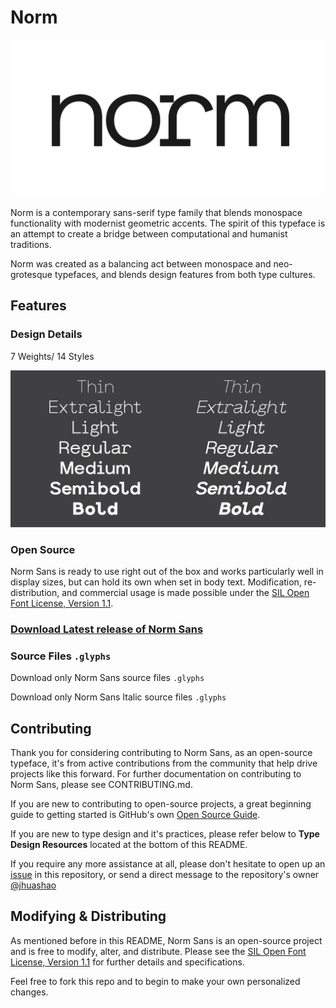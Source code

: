 # Norm

![Norm](images/1.jpg)

Norm is a contemporary sans-serif type family that blends monospace functionality with modernist geometric accents. The spirit of this typeface is an attempt to create a bridge between computational and humanist traditions.

Norm was created as a balancing act between monospace and neo-grotesque typefaces, and blends design features from both type cultures.

## Features

### Design Details

7 Weights/ 14 Styles

![Norm](images/2.jpg)

### Open Source

Norm Sans is ready to use right out of the box and works particularly well in display sizes, but can hold its own when set in body text. Modification, re-distribution, and commercial usage is made possible under the [SIL Open Font License, Version 1.1](https://opensource.org/licenses/OFL-1.1).

### [Download Latest release of Norm Sans](https://github.com/jhuashao/norm-sans/releases)

### Source Files `.glyphs`

Download only Norm Sans source files `.glyphs`

Download only Norm Sans Italic source files `.glyphs`

## Contributing

Thank you for considering contributing to Norm Sans, as an open-source typeface, it's from active contributions from the community that help drive projects like this forward. For further documentation on contributing to Norm Sans, please see CONTRIBUTING.md.

If you are new to contributing to open-source projects, a great beginning guide to getting started is GitHub's own [Open Source Guide](https://opensource.guide/how-to-contribute/). 

If you are new to type design and it's practices, please refer below to **Type Design Resources** located at the bottom of this README. 

If you require any more assistance at all, please don't hesitate to open up an [issue](https://github.com/jhuashao/norm-typeface/issues) in this repository, or send a direct message to the repository's owner [@jhuashao](https://github.com/jhuashao)


## Modifying & Distributing

As mentioned before in this README, Norm Sans is an open-source project and is free to modify, alter, and distribute. Please see the [SIL Open Font License, Version 1.1](https://opensource.org/licenses/OFL-1.1) for further details and specifications.

Feel free to fork this repo and to begin to make your own personalized changes.
